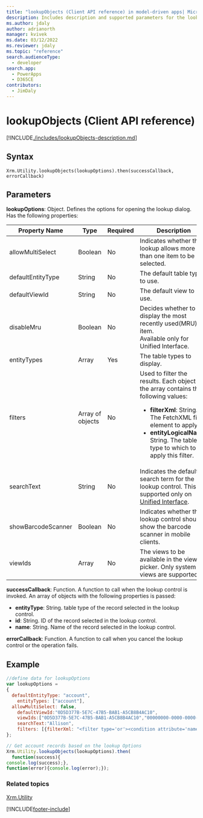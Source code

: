 ```yaml
---
title: "lookupObjects (Client API reference) in model-driven apps| MicrosoftDocs"
description: Includes description and supported parameters for the lookupObjects method.
ms.author: jdaly
author: adrianorth
manager: kvivek
ms.date: 03/12/2022
ms.reviewer: jdaly
ms.topic: "reference"
search.audienceType: 
  - developer
search.app: 
  - PowerApps
  - D365CE
contributors:
  - JimDaly
---
```

# lookupObjects (Client API reference)



[!INCLUDE[./includes/lookupObjects-description.md](./includes/lookupObjects-description.md)] 

## Syntax

`Xrm.Utility.lookupObjects(lookupOptions).then(successCallback, errorCallback)`

## Parameters

**lookupOptions**: Object. Defines the options for opening the lookup dialog. Has the following properties:

|Property Name |Type |Required |Description |
|---|---|---|---|
|allowMultiSelect|Boolean|No|Indicates whether the lookup allows more than one item to be selected.|
|defaultEntityType|String|No|The default table type to use.|
|defaultViewId|String|No|The default view to use.|
|disableMru|Boolean|No|Decides whether to display the most recently used(MRU) item.<br />Available only for Unified Interface.|
|entityTypes|Array|Yes|The table types to display.|
|filters|Array of objects|No|Used to filter the results. Each object in the array contains the following values:<br /><ul><li>**filterXml**: String. The FetchXML filter element to apply.</li><li>**entityLogicalName**: String. The table type to which to apply this filter.</li></ul>|
|searchText|String|No|Indicates the default search term for the lookup control. This is supported only on [Unified Interface](/power-platform/admin/about-unified-interface).|
|showBarcodeScanner|Boolean|No|Indicates whether the lookup control should show the barcode scanner in mobile clients.|
|viewIds|Array|No|The views to be available in the view picker. Only system views are supported.|

**successCallback**: Function. A function to call when the lookup control is invoked. An array of objects with the following properties is passed:<br/><ul><li>**entityType**: String. table type of the record selected in the lookup control.</li><li>**id**: String. ID of the record selected in the lookup control.</li><li>**name**: String. Name of the record selected in the lookup control.</li></ul>


**errorCallback**: Function. A function to call when you cancel the lookup control or the operation fails.  

## Example

```javascript
//define data for lookupOptions
var lookupOptions = 
{
  defaultEntityType: "account",
	entityTypes: ["account"],
  allowMultiSelect: false,
	defaultViewId:"0D5D377B-5E7C-47B5-BAB1-A5CB8B4AC10",
	viewIds:["0D5D377B-5E7C-47B5-BAB1-A5CB8B4AC10","00000000-0000-0000-00AA-000010001003"],
	searchText:"Allison",
	filters: [{filterXml: "<filter type='or'><condition attribute='name' operator='like' value='A%' /></filter>",entityLogicalName: "account"}]
};

// Get account records based on the lookup Options
Xrm.Utility.lookupObjects(lookupOptions).then(
  function(success){
console.log(success);},
function(error){console.log(error);});
```

### Related topics

[Xrm.Utility](../xrm-utility.md)


[!INCLUDE[footer-include](../../../../../includes/footer-banner.md)]